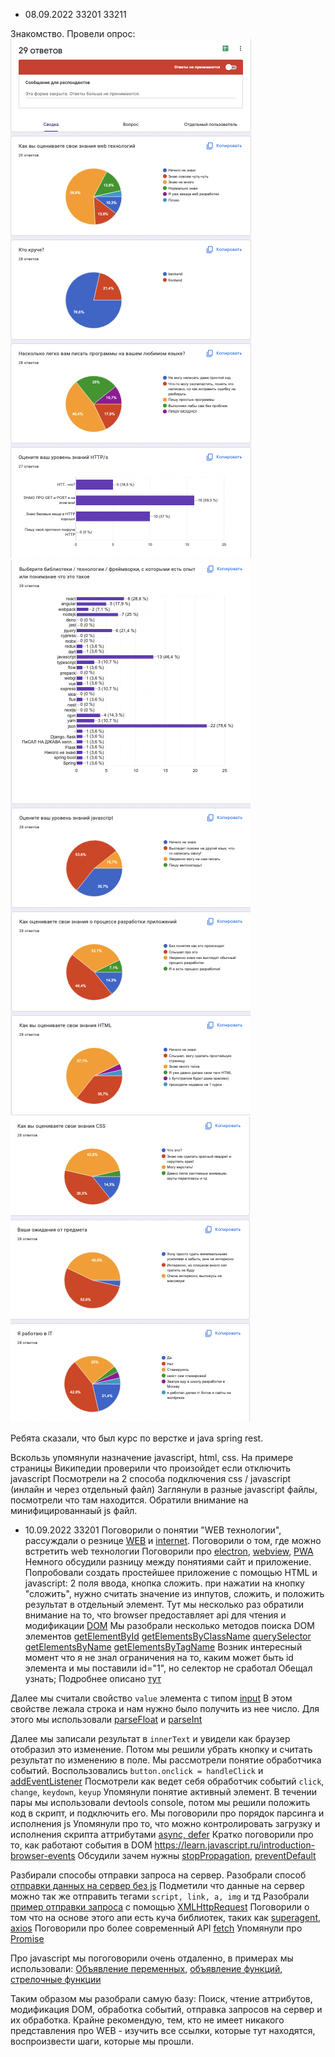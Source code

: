 * 08.09.2022 33201 33211

Знакомство.
Провели опрос:
![результаты](./survey/1.png)
![результаты](./survey/2.png)
![результаты](./survey/3.png)

Ребята сказали, что был курс по верстке и java spring rest.

Вскользь упомянули назначение javascript, html, css.
На примере страницы Википедии проверили что произойдет если отключить javascript
Посмотрели на 2 способа подключения css / javascript (инлайн и через отдельный файл)
Заглянули в разные javascript файлы, посмотрели что там находится.
Обратили внимание на минифицированнаый js файл.


* 10.09.2022 33201 
Поговорили о понятии "WEB технологии", рассуждали о резнице [WEB](https://en.wikipedia.org/wiki/World_Wide_Web) и [internet](https://en.wikipedia.org/wiki/Internet).
Поговорили о том, где можно встретить web технологии
Поговорили про [electron](https://www.electronjs.org/), [webview](https://developer.android.com/reference/android/webkit/WebView),
[PWA](https://en.wikipedia.org/wiki/Progressive_web_app)
Немного обсудили разницу между понятиями сайт и приложение.
Попробовали создать простейшее приложение с помощью HTML и javascript: 2 поля ввода, кнопка сложить. при нажатии на кнопку "сложить", нужно считать значение из инпутов, сложить, и положить результат в отдельный элемент.
Тут мы несколько раз обратили внимание на то, что browser предоставляет api для чтения и модификации [DOM](https://developer.mozilla.org/ru/docs/Web/API/Document_Object_Model/Introduction)
Мы разобрали несколько методов поиска DOM элементов
[getElementById](https://developer.mozilla.org/ru/docs/Web/API/Document/getElementById)
[getElementsByClassName](https://developer.mozilla.org/ru/docs/Web/API/Document/querySelector)
[querySelector](https://developer.mozilla.org/ru/docs/Web/API/Document/getElementsByClassName)
[getElementsByName](https://developer.mozilla.org/ru/docs/Web/API/Document/getElementsByName)
[getElementsByTagName](https://developer.mozilla.org/ru/docs/Web/API/Document/getElementsByTagName)
Возник интересный момент что я не знал ограничения на то, каким может быть id элемента и мы поставили id="1", но селектор не сработал
Обещал узнать; Подробнее описано [тут](https://developer.mozilla.org/en-US/docs/Web/HTML/Global_attributes/id)

Далее мы считали свойство `value` элемента с типом [input](https://developer.mozilla.org/en-US/docs/Web/HTML/Element/input)
В этом свойстве лежала строка и нам нужно было получить из нее число. Для этого мы использовали [parseFloat](https://developer.mozilla.org/ru/docs/Web/JavaScript/Reference/Global_Objects/parseFloat) и [parseInt](https://developer.mozilla.org/ru/docs/Web/JavaScript/Reference/Global_Objects/parseInt)

Далее мы записали результат в `innerText` и увидели как браузер отобразил это изменение.
Потом мы решили убрать кнопку и считать результат по изменению в поле.
Мы рассмотрели понятие обработчика событий. 
Воспользовались `button.onclick = handleClick` и [addEventListener](https://www.w3schools.com/jsref/met_element_addeventlistener.asp)
Посмотрели как ведет себя обработчик событий `click`, `change`, `keydown`, `keyup`
Упомянули понятие активный элемент.
В течении пары мы использовали devtools console, потом мы решили положить код в скрипт, и подключить его. Мы поговорили про порядок парсинга и исполнения js
Упомянули про то, что можно контролировать загрузку и исполнения скрипта аттрибутами [async, defer](https://javascript.info/script-async-defer)
Кратко поговорили про то, как работают события в DOM https://learn.javascript.ru/introduction-browser-events
Обсудили зачем нужны [stopPropagation](https://developer.mozilla.org/ru/docs/Web/API/Event/stopPropagation), [preventDefault](https://developer.mozilla.org/ru/docs/Web/API/Event/preventDefault)

Разбирали способы отправки запроса на сервер.
Разобрали способ [отправки данных на сервер без js](https://developer.mozilla.org/en-US/docs/Learn/Forms/Sending_and_retrieving_form_data)
Подметили что данные на сервер можно так же отправить тегами `script, link, a, img`  и тд
Разобрали [пример отправки запроса](https://javascript.info/xmlhttprequest) с помощью [XMLHttpRequest](https://developer.mozilla.org/ru/docs/Web/API/XMLHttpRequest) 
Поговорили о том что на основе этого апи есть куча библиотек, таких как [superagent](https://www.npmjs.com/package/superagent), [axios](https://github.com/axios/axios)
Поговорили про более современный API [fetch](https://developer.mozilla.org/ru/docs/Web/API/Fetch_API/Using_Fetch)
Упомянули про [Promise](https://developer.mozilla.org/en-US/docs/Web/JavaScript/Reference/Global_Objects/Promise)

Про javascript мы погоговорили очень отдаленно, в примерах мы использовали:
[Объявление переменных](https://learn.javascript.ru/variables), [объявление функций](https://learn.javascript.ru/variables), [стрелочные функции](https://learn.javascript.ru/arrow-functions-basics)

Таким образом мы разобрали самую базу:
Поиск, чтение аттрибутов, модификация DOM, обработка событий, отправка запросов на сервер и их обработка.
Крайне рекомендую, тем, кто не имеет никакого представления про WEB - изучить все ссылки, которые тут находятся, воспроизвести шаги, которые мы прошли.
